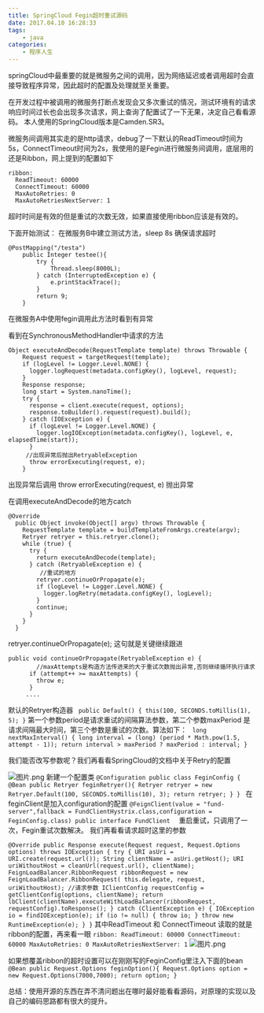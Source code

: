 ```yaml
---
title: SpringCloud Fegin超时重试源码
date: 2017.04.10 16:28:33
tags:
	- java
categories:
	- 程序人生
---
```

springCloud中最重要的就是微服务之间的调用，因为网络延迟或者调用超时会直接导致程序异常，因此超时的配置及处理就至关重要。

在开发过程中被调用的微服务打断点发现会又多次重试的情况，测试环境有的请求响应时间过长也会出现多次请求，网上查询了配置试了一下无果，决定自己看看源码。
本人使用的SpringCloud版本是Camden.SR3。

微服务间调用其实走的是http请求，debug了一下默认的ReadTimeout时间为5s，ConnectTimeout时间为2s，我使用的是Fegin进行微服务间调用，底层用的还是Ribbon，网上提到的配置如下
```
ribbon:
  ReadTimeout: 60000
  ConnectTimeout: 60000
  MaxAutoRetries: 0
  MaxAutoRetriesNextServer: 1
```
 超时时间是有效的但是重试的次数无效，如果直接使用ribbon应该是有效的。

下面开始测试：
在微服务B中建立测试方法，sleep 8s 确保请求超时
```
@PostMapping("/testa")
    public Integer testee(){
        try {
            Thread.sleep(8000L);
        } catch (InterruptedException e) {
            e.printStackTrace();
        }
        return 9;
    }
```
在微服务A中使用fegin调用此方法时看到有异常

看到在SynchronousMethodHandler中请求的方法
```
Object executeAndDecode(RequestTemplate template) throws Throwable {
    Request request = targetRequest(template);
    if (logLevel != Logger.Level.NONE) {
      logger.logRequest(metadata.configKey(), logLevel, request);
    }
    Response response;
    long start = System.nanoTime();
    try {
      response = client.execute(request, options);
      response.toBuilder().request(request).build();
    } catch (IOException e) {
      if (logLevel != Logger.Level.NONE) {
        logger.logIOException(metadata.configKey(), logLevel, e, elapsedTime(start));
      }
     //出现异常后抛出RetryableException
      throw errorExecuting(request, e);
    }
```
出现异常后调用 throw errorExecuting(request, e) 抛出异常

在调用executeAndDecode的地方catch
```
@Override
  public Object invoke(Object[] argv) throws Throwable {
    RequestTemplate template = buildTemplateFromArgs.create(argv);
    Retryer retryer = this.retryer.clone();
    while (true) {
      try {
        return executeAndDecode(template);
      } catch (RetryableException e) {
         //重试的地方
        retryer.continueOrPropagate(e);
        if (logLevel != Logger.Level.NONE) {
          logger.logRetry(metadata.configKey(), logLevel);
        }
        continue;
      }
    }
  }
```
retryer.continueOrPropagate(e); 这句就是关键继续跟进

```
public void continueOrPropagate(RetryableException e) {
        //maxAttempts是构造方法传进来的大于重试次数抛出异常,否则继续循环执行请求
      if (attempt++ >= maxAttempts) {
        throw e;
      }
     ....
```
默认的Retryer构造器
` public Default() {
      this(100, SECONDS.toMillis(1), 5);
    }`
第一个参数period是请求重试的间隔算法参数，第二个参数maxPeriod 是请求间隔最大时间，第三个参数是重试的次数。算法如下：
` long nextMaxInterval() {
      long interval = (long) (period * Math.pow(1.5, attempt - 1));
      return interval > maxPeriod ? maxPeriod : interval;
    }`

我们能否改写参数呢？我们再看看SpringCloud的文档中关于Retry的配置

![图片.png](http://upload-images.jianshu.io/upload_images/4702918-fe8f774565deec7e.png?imageMogr2/auto-orient/strip%7CimageView2/2/w/1240)
新建一个配置类
`@Configuration
public class FeginConfig {
    @Bean
    public Retryer feginRetryer(){
        Retryer retryer = new Retryer.Default(100, SECONDS.toMillis(10), 3);
        return retryer;
    }
}
`
在feginClient是加入configuration的配置
`@FeignClient(value = "fund-server",fallback = FundClientHystrix.class,configuration = FeginConfig.class)
public interface FundClient 
`
重启重试，只调用了一次，Fegin重试次数解决。
我们再看看请求超时这里的参数

`@Override
	public Response execute(Request request, Request.Options options) throws IOException {
		try {
			URI asUri = URI.create(request.url());
			String clientName = asUri.getHost();
			URI uriWithoutHost = cleanUrl(request.url(), clientName);
			FeignLoadBalancer.RibbonRequest ribbonRequest = new FeignLoadBalancer.RibbonRequest(
					this.delegate, request, uriWithoutHost);
                     //请求参数
			IClientConfig requestConfig = getClientConfig(options, clientName);
			return lbClient(clientName).executeWithLoadBalancer(ribbonRequest,
					requestConfig).toResponse();
		}
		catch (ClientException e) {
			IOException io = findIOException(e);
			if (io != null) {
				throw io;
			}
			throw new RuntimeException(e);
		}
	}`
其中ReadTimeout 和 ConnectTimeout 读取的就是ribbon的配置，再来看一眼
`ribbon:
  ReadTimeout: 60000
  ConnectTimeout: 60000
  MaxAutoRetries: 0
  MaxAutoRetriesNextServer: 1`
![图片.png](http://upload-images.jianshu.io/upload_images/4702918-b565689507627852.png?imageMogr2/auto-orient/strip%7CimageView2/2/w/1240)

如果想覆盖ribbon的超时设置可以在刚刚写的FeginConfig里注入下面的bean
` @Bean
    public Request.Options feginOption(){
        Request.Options option = new Request.Options(7000,7000);
        return option;
    }`

总结：使用开源的东西在弄不清问题出在哪时最好能看看源码，对原理的实现以及自己的编码思路都有很大的提升。